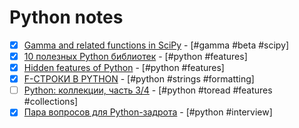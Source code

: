 # Python notes

- [x] [Gamma and related functions in SciPy](https://www.johndcook.com/blog/gamma_python/) - [#gamma #beta #scipy]
- [x] [10 полезных Python библиотек](https://tproger.ru/translations/10-python-libraries-you-might-not-know/) - [#python #features]
- [x] [Hidden features of Python](https://stackoverflow.com/questions/101268/hidden-features-of-python) - [#python #features]
- [x] [F-СТРОКИ В PYTHON](https://shultais.education/blog/python-f-strings) - [#python #strings #formatting]
- [ ] [Python: коллекции, часть 3/4](https://habrahabr.ru/post/319876/) - [#python #toread #features #collections]
  <!-- * []() - [# #python] -->
- [x] [Пара вопросов для Python-задрота](http://vas3k.ru/blog/270/) - [#python #interview]
